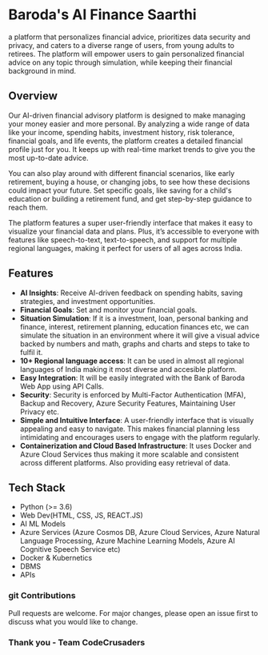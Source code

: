 # Baroda's AI Finance Saarthi
 a platform that personalizes financial advice, prioritizes data security and privacy, and caters to a diverse range of users, from young adults to retirees. The platform will empower users to gain personalized financial advice on any topic through simulation, while keeping their financial background in mind.

## Overview
Our AI-driven financial advisory platform is designed to make managing your money easier and more personal. By analyzing a wide range of data like your income, spending habits, investment history, risk tolerance, financial goals, and life events, the platform creates a detailed financial profile just for you. It keeps up with real-time market trends to give you the most up-to-date advice.

You can also play around with different financial scenarios, like early retirement, buying a house, or changing jobs, to see how these decisions could impact your future. Set specific goals, like saving for a child's education or building a retirement fund, and get step-by-step guidance to reach them.

The platform features a super user-friendly interface that makes it easy to visualize your financial data and plans. Plus, it’s accessible to everyone with features like speech-to-text, text-to-speech, and support for multiple regional languages, making it perfect for users of all ages across India.

## Features

- **AI Insights**: Receive AI-driven feedback on spending habits, saving strategies, and investment opportunities.
- **Financial Goals**: Set and monitor your financial goals.
- **Situation Simulation**: If it is a investment, loan, personal banking and finance, interest, retirement planning, education finances etc, we can simulate the situation in an environment where it will give a visual advice backed by numbers and math, graphs and charts and steps to take to fulfil it.
- **10+ Regional language access**: It can be used in almost all regional languages of India making it most diverse and accesible platform.
- **Easy Integration**: It will be easily integrated with the Bank of Baroda Web App using API Calls.
- **Security**: Security is enforced by Multi-Factor Authentication (MFA), Backup and Recovery, Azure Security Features, Maintaining User Privacy etc.
- **Simple and Intuitive Interface**: A user-friendly interface that is visually appealing and easy to navigate. This makes financial planning less intimidating and encourages users to engage with the platform regularly.
- **Containerization and Cloud Based Infrastructure**: It uses Docker and Azure Cloud Services thus making it more scalable and consistent across different platforms. Also providing easy retrieval of data.

## Tech Stack
- Python (>= 3.6)
- Web Dev(HTML, CSS, JS, REACT.JS)
- AI ML Models
- Azure Services (Azure Cosmos DB, Azure Cloud Services, Azure Natural Language Processing, Azure Machine Learning Models, Azure AI Cognitive Speech Service etc)
- Docker & Kubernetics
- DBMS
- APIs

### git Contributions
Pull requests are welcome. For major changes, please open an issue first to discuss what you would like to change.

### Thank you - Team CodeCrusaders
